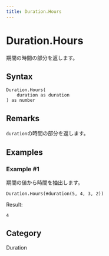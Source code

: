 ```yaml
---
title: Duration.Hours
---
```


# Duration.Hours


期間の時間の部分を返します。


## Syntax

```powerquery
Duration.Hours(
    duration as duration
) as number
```


## Remarks

<code>duration</code>の時間の部分を返します。


## Examples

### Example #1 
期間の値から時間を抽出します。
```powerquery
Duration.Hours(#duration(5, 4, 3, 2))
```

Result: 
```powerquery
4
```




## Category
Duration
